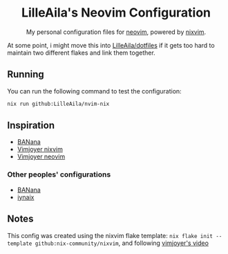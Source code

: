 <div align="center">

# LilleAila's Neovim Configuration

My personal configuration files for [neovim](https://neovim.io/), powered by [nixvim](https://github.com/nix-community/nixvim).

</div>

At some point, i might move this into [LilleAila/dotfiles](https://github.com/LilleAila/dotfiles) if it gets too hard to maintain two different flakes and link them together.

## Running

You can run the following command to test the configuration:

```bash
nix run github:LilleAila/nvim-nix
```

## Inspiration

- [BANana](https://banana.is-cool.dev/posts/configure-neovim-with-nix-meet-nixvim/)
- [Vimjoyer nixvim](https://www.youtube.com/watch?v=b641h63lqy0)
- [Vimjoyer neovim](https://www.youtube.com/watch?v=YZAnJ0rwREA)

### Other peoples' configurations

- [BANana](https://github.com/BANanaD3V/nixos-config/tree/master/home/shell/nixvim)
- [iynaix](https://github.com/iynaix/dotfiles/tree/main/home-manager/shell/neovim)

## Notes

This config was created using the nixvim flake template: `nix flake init --template github:nix-community/nixvim`, and following [vimjoyer's video](https://www.youtube.com/watch?v=b641h63lqy0)
